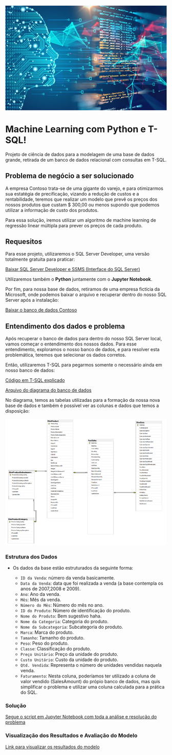 ![arq](Img/machine_learning.png)

# Machine Learning com Python e T-SQL!
Projeto de ciência de dados para a modelagem de uma base de dados grande, retirada de um banco de dados relacional com consultas em T-SQL.

## Problema de negócio a ser solucionado

A empresa Contoso trata-se de uma gigante do varejo, e para otimizarmos sua estatégia de precificação, vizando a redução de custos e a rentabilidade, teremos que realizar um modelo que prevê os preços dos nossos produtos que custam $ 300,00 ou menos supondo que podemos utilizar a informação de custo dos produtos.

Para essa solução, iremos utilizar um algoritmo de  machine learning de regressão linear múltipla para prever os preços de cada produto.

## Requesitos
Para esse projeto, utilizaremos o SQL Server Developer, uma versão totalmente gratuita para praticar:

[Baixar SQL Server Developer e SSMS (Interface do SQL Server)](https://www.microsoft.com/pt-br/sql-server/sql-server-downloads)

Utilizaremos também o **Python** juntamente com o **Jupyter Notebook**.

Por fim, para nossa base de dados, retiramos de uma empresa fictícia da Microsoft, onde podemos baixar o arquivo e recuperar dentro do nosso SQL Server após a instalação:

[Baixar o banco de dados Contoso](https://www.microsoft.com/en-us/download/details.aspx?id=18279)

## Entendimento dos dados e problema
Após recuperar o banco de dados para dentro do nosso SQL Server local, vamos começar o entendimento dos nossos dados.
Para esse entendimento, exploramos o nosso banco de dados, e para resolver esta problemática, teremos que selecionar os dados corretos.

Então, utilizaremos T-SQL para pegarmos somente o necessário ainda em nosso banco de dados:

[Código em T-SQL explicado](T-SQL/Base%20de%20dados.sql)

[Arquivo do diagrama do banco de dados](T-SQL/Diagrama.pdf)

No diagrama, temos as tabelas utilizadas para a formação da nossa nova base de dados e também é possível ver as colunas e dados que temos a disposição:

![arq](Img/tabelas_utilizadas.png)

### Estrutura dos Dados

- Os dados da base estão estruturados da seguinte forma:

    - `ID da Venda`: número da venda basicamente.
    - `Data da Venda`: data que foi realizada a venda (a base contempla os anos de 2007,2008 e 2009).
    - `Ano`: Ano da venda.
    - `Mês`: Mês da venda.
    - `Número do Mês`: Número do mês no ano.
    - `ID do Produto`: Número de identificação do produto.
    - `Nome do Produto`: Bem sugestivo haha.
    - `Nome da Categoria`: Categoria do produto.
    - `Nome da Subcategoria`: Subcategoria do produto.
    - `Marca`: Marca do produto.
    - `Tamanho`: Tamanho do produto.
    - `Peso`: Peso do produto.
    - `Classe`: Classificação do produto.
    - `Preço Unitário`: Preço da unidade do produto.
    - `Custo Unitário`: Custo da unidade do produto.
    - `Qtd. Vendida`: Representa o número de unidades vendidas naquela venda.
    - `Faturamento`: Nesta coluna, poderíamos ter utilizado a coluna de valor vendido (SalesAmount) do própio banco de dados, mas quis simplificar o problema e utilizar uma coluna calculada para a prática do SQL.

### Solução
[Segue o script em Jupyter Notebook com toda a análise e resolução do problema](Python/Análise%20e%20Modelagem.ipynb)

### Visualização dos Resultados e Avaliação do Modelo
[Link para visualizar os resultados do modelo](https://app.powerbi.com/links/I5VozWFm8Z?ctid=5c9e059c-3929-4dcd-a2da-b11cd4e8b1d4&pbi_source=linkShare)
